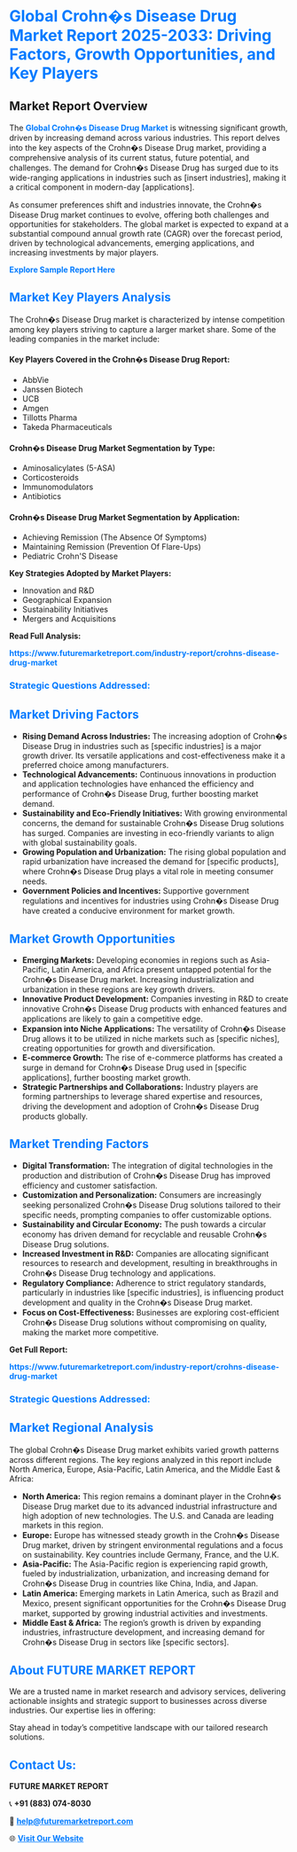 <h1 style="color: #007BFF;">Global Crohn�s Disease Drug Market Report 2025-2033: Driving Factors, Growth Opportunities, and Key Players</h1>

<section id="overview">
<h2>Market Report Overview</h2>
<p>The <a href="https://www.futuremarketreport.com/industry-report/crohns-disease-drug-market" style="color: #007BFF; text-decoration: none;"><strong>Global Crohn�s Disease Drug Market</strong></a> is witnessing significant growth, driven by increasing demand across various industries. This report delves into the key aspects of the Crohn�s Disease Drug market, providing a comprehensive analysis of its current status, future potential, and challenges. The demand for Crohn�s Disease Drug has surged due to its wide-ranging applications in industries such as [insert industries], making it a critical component in modern-day [applications].</p>
<p>As consumer preferences shift and industries innovate, the Crohn�s Disease Drug market continues to evolve, offering both challenges and opportunities for stakeholders. The global market is expected to expand at a substantial compound annual growth rate (CAGR) over the forecast period, driven by technological advancements, emerging applications, and increasing investments by major players.</p>
</section>

<section id="overview">
<p><a href="https://www.futuremarketreport.com/request-sample/reportId=85528" style="color: #007BFF; text-decoration: none;"><strong>Explore Sample Report Here</strong></a></p>
</section>

<section id="key-players">
<h2 style="color: #007BFF;">Market Key Players Analysis</h2>
<p>The Crohn�s Disease Drug market is characterized by intense competition among key players striving to capture a larger market share. Some of the leading companies in the market include:</p>
<h4>Key Players Covered in the Crohn�s Disease Drug Report:</h4>
<ul><li>AbbVie</li><li>Janssen Biotech</li><li>UCB</li><li>Amgen</li><li>Tillotts Pharma</li><li>Takeda Pharmaceuticals</li></ul>
<h4>Crohn�s Disease Drug Market Segmentation by Type:</h4>
<ul><li>Aminosalicylates (5-ASA)</li><li>Corticosteroids</li><li>Immunomodulators</li><li>Antibiotics</li></ul>

<h4>Crohn�s Disease Drug Market Segmentation by Application:</h4>
<ul><li>Achieving Remission (The Absence Of Symptoms)</li><li>Maintaining Remission (Prevention Of Flare-Ups)</li><li>Pediatric Crohn&#039;S Disease</li></ul>
<p><strong>Key Strategies Adopted by Market Players:</strong></p>
<ul>
<li>Innovation and R&D</li>
<li>Geographical Expansion</li>
<li>Sustainability Initiatives</li>
<li>Mergers and Acquisitions</li>
</ul>
</section>

<section>
<p><strong>Read Full Analysis: </strong></p><a href="https://www.futuremarketreport.com/industry-report/crohns-disease-drug-market" style="color: #007BFF; text-decoration: none;"><strong>https://www.futuremarketreport.com/industry-report/crohns-disease-drug-market</strong></a>
<h3 style="color: #007BFF;">Strategic Questions Addressed:</h3>
</section>

<section id="driving-factors">
<h2 style="color: #007BFF;">Market Driving Factors</h2>
<ul>
<li><strong>Rising Demand Across Industries:</strong> The increasing adoption of Crohn�s Disease Drug in industries such as [specific industries] is a major growth driver. Its versatile applications and cost-effectiveness make it a preferred choice among manufacturers.</li>
<li><strong>Technological Advancements:</strong> Continuous innovations in production and application technologies have enhanced the efficiency and performance of Crohn�s Disease Drug, further boosting market demand.</li>
<li><strong>Sustainability and Eco-Friendly Initiatives:</strong> With growing environmental concerns, the demand for sustainable Crohn�s Disease Drug solutions has surged. Companies are investing in eco-friendly variants to align with global sustainability goals.</li>
<li><strong>Growing Population and Urbanization:</strong> The rising global population and rapid urbanization have increased the demand for [specific products], where Crohn�s Disease Drug plays a vital role in meeting consumer needs.</li>
<li><strong>Government Policies and Incentives:</strong> Supportive government regulations and incentives for industries using Crohn�s Disease Drug have created a conducive environment for market growth.</li>
</ul>
</section>

<section id="growth-opportunities">
<h2 style="color: #007BFF;">Market Growth Opportunities</h2>
<ul>
<li><strong>Emerging Markets:</strong> Developing economies in regions such as Asia-Pacific, Latin America, and Africa present untapped potential for the Crohn�s Disease Drug market. Increasing industrialization and urbanization in these regions are key growth drivers.</li>
<li><strong>Innovative Product Development:</strong> Companies investing in R&D to create innovative Crohn�s Disease Drug products with enhanced features and applications are likely to gain a competitive edge.</li>
<li><strong>Expansion into Niche Applications:</strong> The versatility of Crohn�s Disease Drug allows it to be utilized in niche markets such as [specific niches], creating opportunities for growth and diversification.</li>
<li><strong>E-commerce Growth:</strong> The rise of e-commerce platforms has created a surge in demand for Crohn�s Disease Drug used in [specific applications], further boosting market growth.</li>
<li><strong>Strategic Partnerships and Collaborations:</strong> Industry players are forming partnerships to leverage shared expertise and resources, driving the development and adoption of Crohn�s Disease Drug products globally.</li>
</ul>
</section>

<section id="trending-factors">
<h2 style="color: #007BFF;">Market Trending Factors</h2>
<ul>
<li><strong>Digital Transformation:</strong> The integration of digital technologies in the production and distribution of Crohn�s Disease Drug has improved efficiency and customer satisfaction.</li>
<li><strong>Customization and Personalization:</strong> Consumers are increasingly seeking personalized Crohn�s Disease Drug solutions tailored to their specific needs, prompting companies to offer customizable options.</li>
<li><strong>Sustainability and Circular Economy:</strong> The push towards a circular economy has driven demand for recyclable and reusable Crohn�s Disease Drug solutions.</li>
<li><strong>Increased Investment in R&D:</strong> Companies are allocating significant resources to research and development, resulting in breakthroughs in Crohn�s Disease Drug technology and applications.</li>
<li><strong>Regulatory Compliance:</strong> Adherence to strict regulatory standards, particularly in industries like [specific industries], is influencing product development and quality in the Crohn�s Disease Drug market.</li>
<li><strong>Focus on Cost-Effectiveness:</strong> Businesses are exploring cost-efficient Crohn�s Disease Drug solutions without compromising on quality, making the market more competitive.</li>
</ul>
</section>

<section>
<p><strong>Get Full Report: </strong></p><a href="https://www.futuremarketreport.com/industry-report/crohns-disease-drug-market" style="color: #007BFF; text-decoration: none;"><strong>https://www.futuremarketreport.com/industry-report/crohns-disease-drug-market</strong></a>
<h3 style="color: #007BFF;">Strategic Questions Addressed:</h3>
</section>


<section id="regional-analysis">
<h2 style="color: #007BFF;">Market Regional Analysis</h2>
<p>The global Crohn�s Disease Drug market exhibits varied growth patterns across different regions. The key regions analyzed in this report include North America, Europe, Asia-Pacific, Latin America, and the Middle East & Africa:</p>
<ul>
<li><strong>North America:</strong> This region remains a dominant player in the Crohn�s Disease Drug market due to its advanced industrial infrastructure and high adoption of new technologies. The U.S. and Canada are leading markets in this region.</li>
<li><strong>Europe:</strong> Europe has witnessed steady growth in the Crohn�s Disease Drug market, driven by stringent environmental regulations and a focus on sustainability. Key countries include Germany, France, and the U.K.</li>
<li><strong>Asia-Pacific:</strong> The Asia-Pacific region is experiencing rapid growth, fueled by industrialization, urbanization, and increasing demand for Crohn�s Disease Drug in countries like China, India, and Japan.</li>
<li><strong>Latin America:</strong> Emerging markets in Latin America, such as Brazil and Mexico, present significant opportunities for the Crohn�s Disease Drug market, supported by growing industrial activities and investments.</li>
<li><strong>Middle East & Africa:</strong> The region’s growth is driven by expanding industries, infrastructure development, and increasing demand for Crohn�s Disease Drug in sectors like [specific sectors].</li>
</ul>
</section>

<footer>
<h2 style="color: #007BFF;">About FUTURE MARKET REPORT</h2>
<p>We are a trusted name in market research and advisory services, delivering actionable insights and strategic support to businesses across diverse industries. Our expertise lies in offering:</p>

<p>Stay ahead in today’s competitive landscape with our tailored research solutions.</p>

<h2 style="color: #007BFF;">Contact Us:</h2>
<p><strong>FUTURE MARKET REPORT</strong></p>
<p>📞 <strong>+91 (883) 074-8030</strong></p>
<p>📧 <strong><a href="mailto:help@futuremarketreport.com" style="color: #007BFF;">help@futuremarketreport.com</a></strong></p>
<p>🌐 <strong><a href="https://www.futuremarketreport.com/" style="color: #007BFF;">Visit Our Website</a></strong></p>
</footer>
